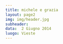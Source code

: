 ```yaml
---
title: michele e grazia
layout: page2
img: img/header.jpg
subheader:
data:  2 Giugno 2014
luogo: Vieste
---
```


<img data-src="gallery/mg-01.jpg" class="" />
<img data-src="gallery/mg-03.jpg" class="" />
<img data-src="gallery/mg-05.jpg" class="" />
<img data-src="gallery/mg-02.jpg" class="" />
<img data-src="gallery/mg-04.jpg" class="" />
<img data-src="gallery/mg-06.jpg" class="" />
<img data-src="gallery/mg-07.jpg" class="" />
<img data-src="gallery/mg-08.jpg" class="" />
<img data-src="gallery/mg-09.jpg" class="" />
<img data-src="gallery/mg-10.jpg" class="" />
<img data-src="gallery/mg-11.jpg" class="" />
<img data-src="gallery/mg-12.jpg" class="" />
<img data-src="gallery/mg-25.jpg" class="" />
<img data-src="gallery/mg-14.jpg" class="" />
<img data-src="gallery/mg-15.jpg" class="" />
<img data-src="gallery/mg-16.jpg" class="" />
<img data-src="gallery/mg-17.jpg" class="" />
<img data-src="gallery/mg-18.jpg" class="" />
<img data-src="gallery/mg-19.jpg" class="" />
<img data-src="gallery/mg-20.jpg" class="" />
<img data-src="gallery/mg-21.jpg" class="" />
<img data-src="gallery/mg-22.jpg" class="" />
<img data-src="gallery/mg-23.jpg" class="" />
<img data-src="gallery/mg-24.jpg" class="" />
